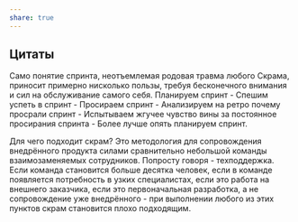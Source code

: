 ```yaml
---
share: true
---
```



## Цитаты
Само понятие спринта, неотъемлемая родовая травма любого Скрама, приносит примерно нисколько пользы, требуя бесконечного внимания и сил на обслуживание самого себя.
Планируем спринт - Спешим успеть в спринт - Просираем спринт - Анализируем на ретро почему просрали спринт - Испытываем жгучее чувство вины за постоянное просирания спринта - Более лучше опять планируем спринт.

Для чего подходит скрам? Это методология для сопровождения внедрённого продукта силами сравнительно небольшой команды взаимозаменяемых сотрудников. Попросту говоря - техподдержка. Если команда становится больше десятка человек, если в команде появляется потребность в узких специалистах, если это работа на внешнего заказчика, если это первоначальная разработка, а не сопровождение уже внедрённого - при выполнении любого из этих пунктов скрам становится плохо подходящим.
